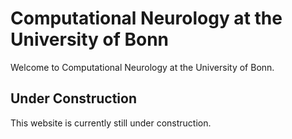 # Computational Neurology at the University of Bonn
Welcome to Computational Neurology at the University of Bonn.


## Under Construction

This website is currently still under construction.
